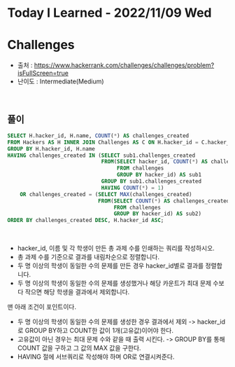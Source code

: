 # Today I Learned - 2022/11/09 Wed

# Challenges
- 출처 : https://www.hackerrank.com/challenges/challenges/problem?isFullScreen=true
- 난이도 : Intermediate(Medium)
<br>

## 풀이
```sql
SELECT H.hacker_id, H.name, COUNT(*) AS challenges_created
FROM Hackers AS H INNER JOIN Challenges AS C ON H.hacker_id = C.hacker_id
GROUP BY H.hacker_id, H.name
HAVING challenges_created IN (SELECT sub1.challenges_created
                              FROM(SELECT hacker_id, COUNT(*) AS challenges_created
                                   FROM challenges
                                   GROUP BY hacker_id) AS sub1
                              GROUP BY sub1.challenges_created
                              HAVING COUNT(*) = 1)
    OR challenges_created = (SELECT MAX(challenges_created)
                             FROM(SELECT COUNT(*) AS challenges_created
                                  FROM challenges
                                  GROUP BY hacker_id) AS sub2)
ORDER BY challenges_created DESC, H.hacker_id ASC;
```
<br>

- hacker_id, 이름 및 각 학생이 만든 총 과제 수를 인쇄하는 쿼리를 작성하시오.
- 총 과제 수를 기준으로 결과를 내림차순으로 정렬합니다.
- 두 명 이상의 학생이 동일한 수의 문제를 만든 경우 hacker_id별로 결과를 정렬합니다. 
- 두 명 이상의 학생이 동일한 수의 문제를 생성했거나 해당 카운트가 최대 문제 수보다 작으면 해당 학생을 결과에서 제외합니다.

맨 아래 조건이 포인트이다.
- 두 명 이상의 학생이 동일한 수의 문제를 생성한 경우 결과에서 제외 -> hacker_id로 GROUP BY하고 COUNT한 값이 1개(고유값)이어야 한다.
- 고유값이 아닌 경우는 최대 문제 수와 같을 때 출력 시킨다. -> GROUP BY를 통해 COUNT 값을 구하고 그 값의 MAX 값을 구한다.
- HAVING 절에 서브쿼리로 작성해야 하며 OR로 연결시켜준다.
